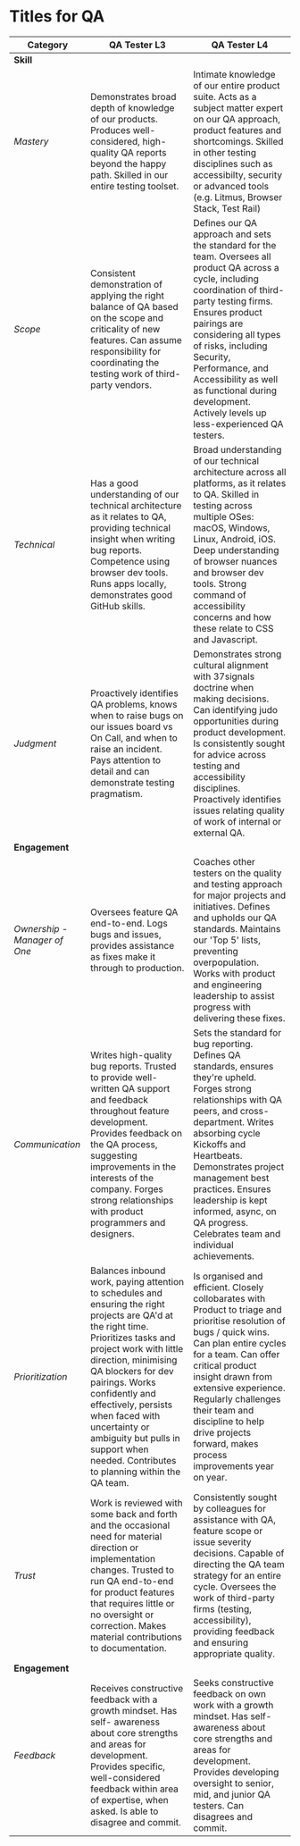 # Titles for QA

| Category | QA Tester L3 | QA Tester L4 |
| ----- | ----- | ----- |
| **Skill** |  |  |
| *Mastery* | Demonstrates broad depth of knowledge of our products. Produces well-considered, high-quality QA reports beyond the happy path. Skilled in our entire testing toolset. | Intimate knowledge of our entire product suite. Acts as a subject matter expert on our QA approach, product features and shortcomings. Skilled in other testing disciplines such as accessibilty, security or advanced tools (e.g. Litmus, Browser Stack, Test Rail) |
| *Scope* | Consistent demonstration of applying the right balance of QA based on the scope and criticality of new features. Can assume responsibility for coordinating the testing work of third- party vendors. | Defines our QA approach and sets the standard for the team. Oversees all product QA across a cycle, including coordination of third-party testing firms. Ensures product pairings are considering all types of risks, including Security, Performance, and Accessibility as well as functional during development. Actively levels up less-experienced QA testers. |
| *Technical* | Has a good understanding of our technical architecture as it relates to QA, providing technical insight when writing bug reports. Competence using browser dev tools. Runs apps locally, demonstrates good GitHub skills. | Broad understanding of our technical architecture across all platforms, as it relates to QA. Skilled in testing across multiple OSes: macOS, Windows, Linux, Android, iOS. Deep understanding of browser nuances and browser dev tools. Strong command of accessibility concerns and how these relate to CSS and Javascript. |
| *Judgment* | Proactively identifies QA problems, knows when to raise bugs on our issues board vs On Call, and when to raise an incident. Pays attention to detail and can demonstrate testing pragmatism. | Demonstrates strong cultural alignment with 37signals doctrine when making decisions. Can identifying judo opportunities during product development. Is consistently sought for advice across testing and accessibility disciplines. Proactively identifies issues relating quality of work of internal or external QA. |
| **Engagement** |  |  |
| *Ownership - Manager of One* | Oversees feature QA end-to-end. Logs bugs and issues, provides assistance as fixes make it through to production. | Coaches other testers on the quality and testing approach for major projects and initiatives. Defines and upholds our QA standards. Maintains our 'Top 5' lists, preventing overpopulation. Works with product and engineering leadership to assist progress with delivering these fixes. |
| *Communication* | Writes high-quality bug reports. Trusted to provide well-written QA support and feedback throughout feature development. Provides feedback on the QA process, suggesting improvements in the interests of the company. Forges strong relationships with product programmers and designers. | Sets the standard for bug reporting. Defines QA standards, ensures they're upheld. Forges strong relationships with QA peers, and cross-department. Writes absorbing cycle Kickoffs and Heartbeats. Demonstrates project management best practices. Ensures leadership is kept informed, async, on QA progress. Celebrates team and individual achievements. |
| *Prioritization* | Balances inbound work, paying attention to schedules and ensuring the right projects are QA'd at the right time. Prioritizes tasks and project work with little direction, minimising QA blockers for dev pairings. Works confidently and effectively, persists when faced with uncertainty or ambiguity but pulls in support when needed. Contributes to planning within the QA team. | Is organised and efficient. Closely collobarates with Product to triage and prioritise resolution of bugs / quick wins. Can plan entire cycles for a team. Can offer critical product insight drawn from extensive experience. Regularly challenges their team and discipline to help drive projects forward, makes process improvements year on year. |
| *Trust* | Work is reviewed with some back and forth and the occasional need for material direction or implementation changes. Trusted to run QA end-to-end for product features that requires little or no oversight or correction. Makes material contributions to documentation. | Consistently sought by colleagues for assistance with QA, feature scope or issue severity decisions. Capable of directing the QA team strategy for an entire cycle. Oversees the work of third-party firms (testing, accessibility), providing feedback and ensuring appropriate quality. |
| **Engagement** |  |  |
| *Feedback* | Receives constructive feedback with a growth mindset. Has self- awareness about core strengths and areas for development. Provides specific, well-considered feedback within area of expertise, when asked. Is able to disagree and commit. | Seeks constructive feedback on own work with a growth mindset. Has self-awareness about core strengths and areas for development. Provides developing oversight to senior, mid, and junior QA testers. Can disagrees and commit. |
